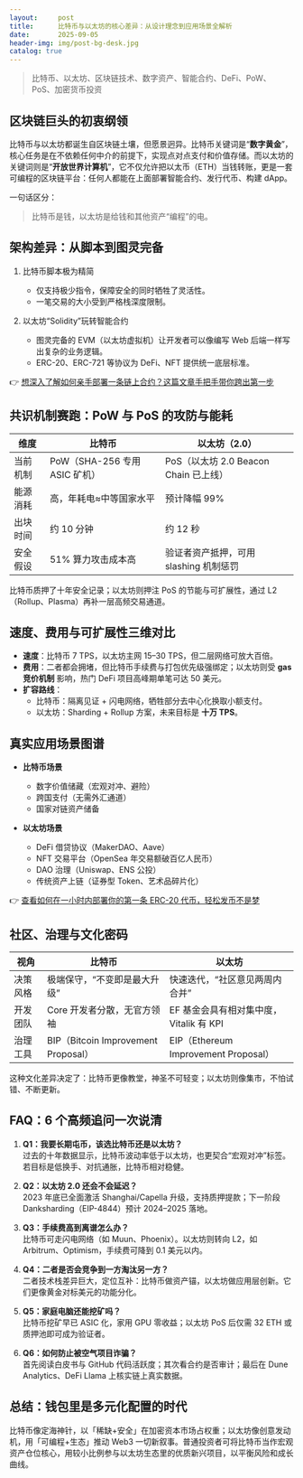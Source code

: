 ```yaml
---
layout:     post
title:      比特币与以太坊的核心差异：从设计理念到应用场景全解析
date:       2025-09-05
header-img: img/post-bg-desk.jpg
catalog: true
---
```


> 比特币、以太坊、区块链技术、数字资产、智能合约、DeFi、PoW、PoS、加密货币投资  

## 区块链巨头的初衷纲领
比特币与以太坊都诞生自区块链土壤，但愿景迥异。比特币关键词是“**数字黄金**”，核心任务是在不依赖任何中介的前提下，实现点对点支付和价值存储。而以太坊的关键词则是“**开放世界计算机**”，它不仅允许把以太币（ETH）当钱转账，更是一套可编程的区块链平台：任何人都能在上面部署智能合约、发行代币、构建 dApp。  

一句话区分：  
> 比特币是钱，以太坊是给钱和其他资产“编程”的电。  

## 架构差异：从脚本到图灵完备  
1. 比特币脚本极为精简  
   - 仅支持极少指令，保障安全的同时牺牲了灵活性。  
   - 一笔交易的大小受到严格栈深度限制。  

2. 以太坊“Solidity”玩转智能合约  
   - 图灵完备的 EVM（以太坊虚拟机）让开发者可以像编写 Web 后端一样写出复杂的业务逻辑。  
   - ERC-20、ERC-721 等协议为 DeFi、NFT 提供统一底层标准。  

👉 [想深入了解如何亲手部署一条链上合约？这篇文章手把手带你跨出第一步](https://okxdog.com/)  

## 共识机制赛跑：PoW 与 PoS 的攻防与能耗  
| 维度             | 比特币                                      | 以太坊（2.0）                              |
|------------------|---------------------------------------------|--------------------------------------------|
| 当前机制         | PoW（SHA-256 专用 ASIC 矿机）               | PoS（以太坊 2.0 Beacon Chain 已上线）      |
| 能源消耗         | 高，年耗电≈中等国家水平                     | 预计降幅 99%                               |
| 出块时间         | 约 10 分钟                                  | 约 12 秒                                   |
| 安全假设         | 51% 算力攻击成本高                          | 验证者资产抵押，可用 slashing 机制惩罚     |

比特币质押了十年安全记录；以太坊则押注 PoS 的节能与可扩展性，通过 L2（Rollup、Plasma）再补一层高频交易通道。  

## 速度、费用与可扩展性三维对比  
- **速度**：比特币 7 TPS，以太坊主网 15–30 TPS，但二层网络可放大百倍。  
- **费用**：二者都会拥堵，但比特币手续费与打包优先级强绑定；以太坊则受 **gas 竞价机制** 影响，热门 DeFi 项目高峰期单笔可达 50 美元。  
- **扩容路线**：  
  - 比特币：隔离见证 + 闪电网络，牺牲部分去中心化换取小额支付。  
  - 以太坊：Sharding + Rollup 方案，未来目标是 **十万 TPS**。  

## 真实应用场景图谱  
- **比特币场景**  
  - 数字价值储藏（宏观对冲、避险）  
  - 跨国支付（无需外汇通道）  
  - 国家对链资产储备  

- **以太坊场景**  
  - DeFi 借贷协议（MakerDAO、Aave）  
  - NFT 交易平台（OpenSea 年交易额破百亿人民币）  
  - DAO 治理（Uniswap、ENS 公投）  
  - 传统资产上链（证券型 Token、艺术品碎片化）  

👉 [查看如何在一小时内部署你的第一条 ERC-20 代币，轻松发币不是梦](https://okxdog.com/)  

## 社区、治理与文化密码  
| 视角         | 比特币                               | 以太坊                                 |
|--------------|--------------------------------------|----------------------------------------|
| 决策风格     | 极端保守，“不变即是最大升级”         | 快速迭代，“社区意见两周内合并”         |
| 开发团队     | Core 开发者分散，无官方领袖            | EF 基金会具有相对集中度，Vitalik 有 KPI |
| 治理工具     | BIP（Bitcoin Improvement Proposal）   | EIP（Ethereum Improvement Proposal）    |

这种文化差异决定了：比特币更像教堂，神圣不可轻变；以太坊则像集市，不怕试错、不断更新。  

## FAQ：6 个高频追问一次说清  
1. **Q1：我要长期屯币，该选比特币还是以太坊？**  
   过去的十年数据显示，比特币波动率低于以太坊，也更契合“宏观对冲”标签。若目标是低换手、对抗通胀，比特币相对稳健。  

2. **Q2：以太坊 2.0 还会不会延迟？**  
   2023 年底已全面激活 Shanghai/Capella 升级，支持质押提款；下一阶段 Danksharding（EIP-4844）预计 2024–2025 落地。  

3. **Q3：手续费高到离谱怎么办？**  
   比特币可走闪电网络（如 Muun、Phoenix）。以太坊则转向 L2，如 Arbitrum、Optimism，手续费可降到 0.1 美元以内。  

4. **Q4：二者是否会竞争到一方淘汰另一方？**  
   二者技术栈差异巨大，定位互补：比特币做资产锚，以太坊做应用层创新。它们更像黄金对标美元的功能分化。  

5. **Q5：家庭电脑还能挖矿吗？**  
   比特币挖矿早已 ASIC 化，家用 GPU 零收益；以太坊 PoS 后仅需 32 ETH 或质押池即可成为验证者。  

6. **Q6：如何防止被空气项目诈骗？**  
   首先阅读白皮书与 GitHub 代码活跃度；其次看合约是否审计；最后在 Dune Analytics、DeFi Llama 上核实链上真实数据。  

## 总结：钱包里是多元化配置的时代
比特币像定海神针，以「稀缺+安全」在加密资本市场占权重；以太坊像创意发动机，用「可编程+生态」推动 Web3 一切新叙事。普通投资者可将比特币当作宏观资产仓位核心，用较小比例参与以太坊生态里的优质新兴项目，以平衡风险和成长曲线。